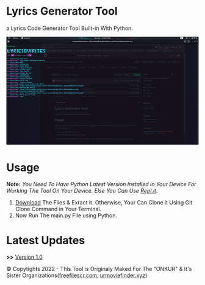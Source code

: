 # Lyrics Generator Tool
a Lyrics Code Generator Tool Built-in With Python.

<img src='https://github.com/aaarajuan/Lyrics-Generator-Tool/blob/main/Screenshot%20from%202022-03-06%2006-42-35.png'/>

# Usage
**Note:** _You Need To Have Python Latest Version Installed in Your Device For Working The Tool On Your Device. Else You Can Use <a href='https://replit.com/@aaarajuan' rel='nofollow' target='_blank'>Repl.it</a>._

1. <a href='https://github.com/aaarajuan/Lyrics-Generator-Tool/archive/refs/heads/main.zip' rel='nofollow' target='_blank'>Download</a> The Files & Exract it. Otherwise, Your Can Clone it Using Git Clone Command in Your Terminal.
2. Now Run The main.py File using Python.

# Latest Updates
**>>** <a href='https://github.com/aaarajuan/Lyrics-Generator-Tool/archive/refs/heads/main.zip' rel='nofollow' target='_blank'>Version 1.0</a>

&copy; Copytights 2022 - This Tool is Originaly Maked For The "ONKUR" & It's Sister Organizations(<a href='https://www.freefilescr.com' rel='dofollow' target='_blank'>freefilescr.com</a>, <a href='https://www.urmoviefinder.xyz' rel='dofollow' target='_blank'>urmoviefinder.xyz</a>)
